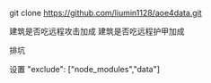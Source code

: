 git clone https://github.com/liumin1128/aoe4data.git

建筑是否吃远程攻击加成
建筑是否吃远程护甲加成

排坑

设置 "exclude": ["node_modules","data"]